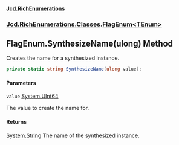 #### [Jcd.RichEnumerations](index.md 'index')
### [Jcd.RichEnumerations.Classes](Jcd.RichEnumerations.Classes.md 'Jcd.RichEnumerations.Classes').[FlagEnum&lt;TEnum&gt;](FlagEnum_TEnum_.md 'Jcd.RichEnumerations.Classes.FlagEnum<TEnum>')

## FlagEnum<TEnum>.SynthesizeName(ulong) Method

Creates the name for a synthesized instance.

```csharp
private static string SynthesizeName(ulong value);
```
#### Parameters

<a name='Jcd.RichEnumerations.Classes.FlagEnum_TEnum_.SynthesizeName(ulong).value'></a>

`value` [System.UInt64](https://docs.microsoft.com/en-us/dotnet/api/System.UInt64 'System.UInt64')

The value to create the name for.

#### Returns

[System.String](https://docs.microsoft.com/en-us/dotnet/api/System.String 'System.String')
The name of the synthesized instance.